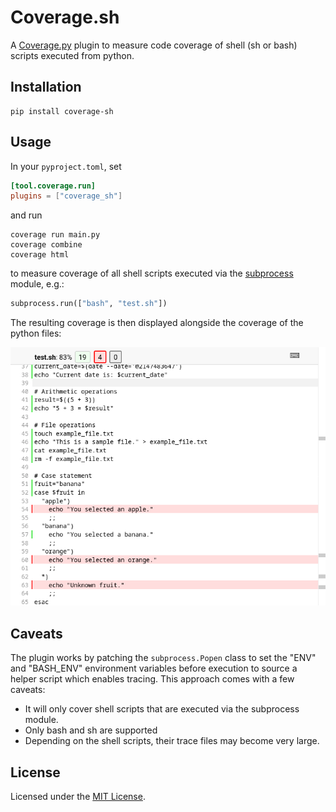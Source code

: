 # Coverage.sh

A  [Coverage.py](https://github.com/nedbat/coveragepy) plugin to measure code coverage of shell (sh or bash) scripts
executed from python.

## Installation

```shell
pip install coverage-sh
```

## Usage

In your `pyproject.toml`, set

```toml
[tool.coverage.run]
plugins = ["coverage_sh"]
```

and run

```shell
coverage run main.py
coverage combine
coverage html
```

to measure coverage of all shell scripts executed via
the [subprocess](https://docs.python.org/3/library/subprocess.html) module, e.g.:

```python
subprocess.run(["bash", "test.sh"])
```

The resulting coverage is then displayed alongside the coverage of the python files:

![coverage.sh report screenshot](doc/media/screenshot_html-report.png)

## Caveats

The plugin works by patching the `subprocess.Popen` class to set the "ENV" and "BASH_ENV" environment variables before
execution to source a helper script which enables tracing. This approach comes with a few caveats:

- It will only cover shell scripts that are executed via the subprocess module.
- Only bash and sh are supported
- Depending on the shell scripts, their trace files may become very large.

## License

Licensed under the [MIT License](LICENSE.txt).

